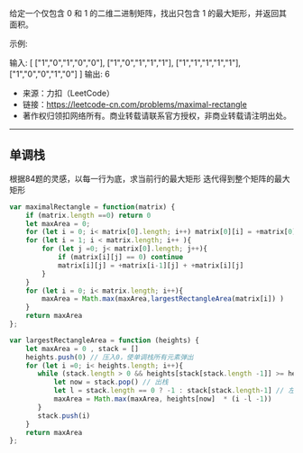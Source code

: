 给定一个仅包含 0 和 1 的二维二进制矩阵，找出只包含 1 的最大矩形，并返回其面积。

示例:

输入:
[
  ["1","0","1","0","0"],
  ["1","0","1","1","1"],
  ["1","1","1","1","1"],
  ["1","0","0","1","0"]
]
输出: 6

- 来源：力扣（LeetCode）
- 链接：https://leetcode-cn.com/problems/maximal-rectangle
- 著作权归领扣网络所有。商业转载请联系官方授权，非商业转载请注明出处。

---

## 单调栈

根据84题的灵感，以每一行为底，求当前行的最大矩形
迭代得到整个矩阵的最大矩形


```javascript
var maximalRectangle = function(matrix) {
    if (matrix.length ==0) return 0
    let maxArea = 0;
    for (let i = 0; i< matrix[0].length; i++) matrix[0][i] = +matrix[0][i]
    for (let i = 1; i < matrix.length; i++ ){
        for (let j =0; j< matrix[0].length; j++){
            if (matrix[i][j] == 0) continue
            matrix[i][j] = +matrix[i-1][j] + +matrix[i][j]
        }
    }
    for (let i = 0; i< matrix.length; i++){
        maxArea = Math.max(maxArea,largestRectangleArea(matrix[i]) )
    }
    return maxArea
};

var largestRectangleArea = function (heights) {
    let maxArea = 0 , stack = []
    heights.push(0) // 压入0，使单调栈所有元素弹出
    for (let i =0; i< heights.length; i++){
       while (stack.length > 0 && heights[stack[stack.length -1]] >= heights[i]){
           let now = stack.pop() // 出栈
           let l = stack.length == 0 ? -1 : stack[stack.length-1] // 左边第一个比heights[now]小的位置
           maxArea = Math.max(maxArea, heights[now]  * (i -l -1))
       }
       stack.push(i)
    }
    return maxArea
};
```
